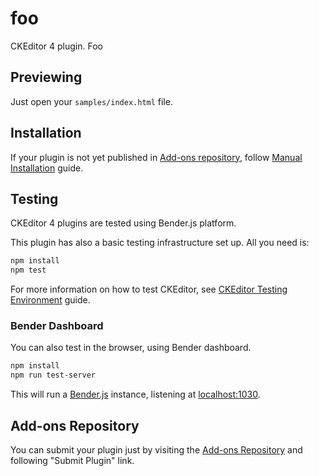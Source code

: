 
# foo

CKEditor 4 plugin. Foo

## Previewing

Just open your `samples/index.html` file.

## Installation

If your plugin is not yet published in [Add-ons repository](http://ckeditor.com/addons/plugins/all), follow [Manual Installation](http://docs.ckeditor.com/#!/guide/dev_plugins-section-manual-installation) guide.

## Testing

CKEditor 4 plugins are tested using Bender.js platform.

This plugin has also a basic testing infrastructure set up. All you need is:

```bash
npm install
npm test
```

For more information on how to test CKEditor, see [CKEditor Testing Environment](http://docs.ckeditor.com/#!/guide/dev_tests) guide.

### Bender Dashboard

You can also test in the browser, using Bender dashboard.

```bash
npm install
npm run test-server
```

This will run a [Bender.js](https://github.com/benderjs/benderjs) instance, listening at [localhost:1030](http://localhost:1030/).

## Add-ons Repository

You can submit your plugin just by visiting the [Add-ons Repository](http://ckeditor.com/addons/plugins/all) and following "Submit Plugin" link.
